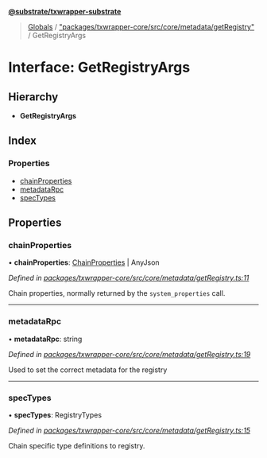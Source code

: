 **[@substrate/txwrapper-substrate](../README.md)**

> [Globals](../globals.md) / ["packages/txwrapper-core/src/core/metadata/getRegistry"](../modules/_packages_txwrapper_core_src_core_metadata_getregistry_.md) / GetRegistryArgs

# Interface: GetRegistryArgs

## Hierarchy

* **GetRegistryArgs**

## Index

### Properties

* [chainProperties](_packages_txwrapper_core_src_core_metadata_getregistry_.getregistryargs.md#chainproperties)
* [metadataRpc](_packages_txwrapper_core_src_core_metadata_getregistry_.getregistryargs.md#metadatarpc)
* [specTypes](_packages_txwrapper_core_src_core_metadata_getregistry_.getregistryargs.md#spectypes)

## Properties

### chainProperties

•  **chainProperties**: [ChainProperties](_packages_txwrapper_core_src_types_codec_.chainproperties.md) \| AnyJson

*Defined in [packages/txwrapper-core/src/core/metadata/getRegistry.ts:11](https://github.com/paritytech/txwrapper-core/blob/95825c7/packages/txwrapper-core/src/core/metadata/getRegistry.ts#L11)*

Chain properties, normally returned by the `system_properties` call.

___

### metadataRpc

•  **metadataRpc**: string

*Defined in [packages/txwrapper-core/src/core/metadata/getRegistry.ts:19](https://github.com/paritytech/txwrapper-core/blob/95825c7/packages/txwrapper-core/src/core/metadata/getRegistry.ts#L19)*

Used to set the correct metadata for the registry

___

### specTypes

•  **specTypes**: RegistryTypes

*Defined in [packages/txwrapper-core/src/core/metadata/getRegistry.ts:15](https://github.com/paritytech/txwrapper-core/blob/95825c7/packages/txwrapper-core/src/core/metadata/getRegistry.ts#L15)*

Chain specific type definitions to registry.
